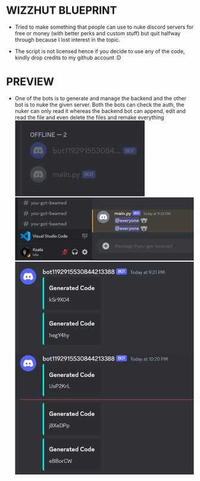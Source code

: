 # WIZZHUT BLUEPRINT
- Tried to make something that people can use to nuke discord servers for free or money (with better perks and custom stuff) but quit halfway through because I lost interest in the topic.

- The script is not licensed hence if you decide to use any of the code, kindly drop credits to my github account :D

# PREVIEW
- One of the bots is to generate and manage the backend and the other bot is to nuke the given server. Both the bots can check the auth, the nuker can only read it whereas the backend bot can append, edit and read the file and even delete the files and remake everything
![image](img/image-1.png)
![image](img/image.png)
![image](img/botdm.png)
